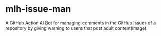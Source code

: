 # mlh-issue-man
A GitHub Action AI Bot for managing comments in the GitHub Issues of a repository by giving warning to users that post adult content(image).
